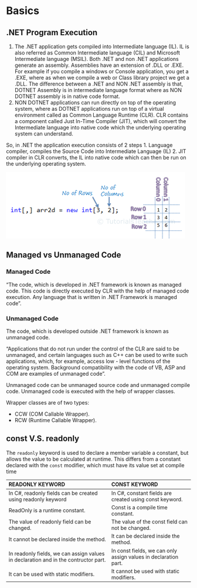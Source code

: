 # Basics

## .NET Program Execution

1. The .NET application gets compiled into Intermediate language \(IL\). IL is also referred as Common Intermediate language \(CIL\) and Microsoft Intermediate language \(MSIL\). Both .NET and non .NET applications generate an assembly. Assemblies have an extension of .DLL or .EXE. For example if you compile a windows or Console application, you get a .EXE, where as when we compile a web or Class library project we get a .DLL. The difference between a .NET and NON .NET assembly is that, DOTNET Assembly is in intermediate language format where as NON DOTNET assembly is in native code format.
2. NON DOTNET applications can run directly on top of the operating system, where as DOTNET applications run on top of a virtual environment called as Common Language Runtime \(CLR\). CLR contains a component called Just In-Time Compiler \(JIT\), which will convert the Intermediate language into native code which the underlying operating system can understand.

So, in .NET the application execution consists of 2 steps 1. Language compiler, compiles the Source Code into Intermediate Language \(IL\) 2. JIT compiler in CLR converts, the IL into native code which can then be run on the underlying operating system.

![](../.gitbook/assets/image%20%2824%29.png)

## Managed vs Unmanaged Code

### Managed Code

“The code, which is developed in .NET framework is known as managed code. This code is directly executed by CLR with the help of managed code execution. Any language that is written in .NET Framework is managed code”.

### Unmanaged Code

The code, which is developed outside .NET framework is known as unmanaged code.

“Applications that do not run under the control of the CLR are said to be unmanaged, and certain languages such as C++ can be used to write such applications, which, for example, access low - level functions of the operating system. Background compatibility with the code of VB, ASP and COM are examples of unmanaged code”.

Unmanaged code can be unmanaged source code and unmanaged compile code. Unmanaged code is executed with the help of wrapper classes.

Wrapper classes are of two types: 

* CCW \(COM Callable Wrapper\).
* RCW \(Runtime Callable Wrapper\).

## const V.S. readonly

 The `readonly` keyword is used to declare a member variable a constant, but allows the value to be calculated at runtime. This differs from a constant declared with the `const` modifier, which must have its value set at compile time

| READONLY KEYWORD | CONST KEYWORD |
| :--- | :--- |
| In C\#, readonly fields can be created using readonly keyword | In C\#, constant fields are created using const keyword. |
| ReadOnly is a runtime constant. | Const is a compile time constant. |
| The value of readonly field can be changed. | The value of the const field can not be changed. |
| It cannot be declared inside the method. | It can be declared inside the method. |
| In readonly fields, we can assign values in declaration and in the contructor part. | In const fields, we can only assign values in declaration part. |
| It can be used with static modifiers. | It cannot be used with static modifiers. |




